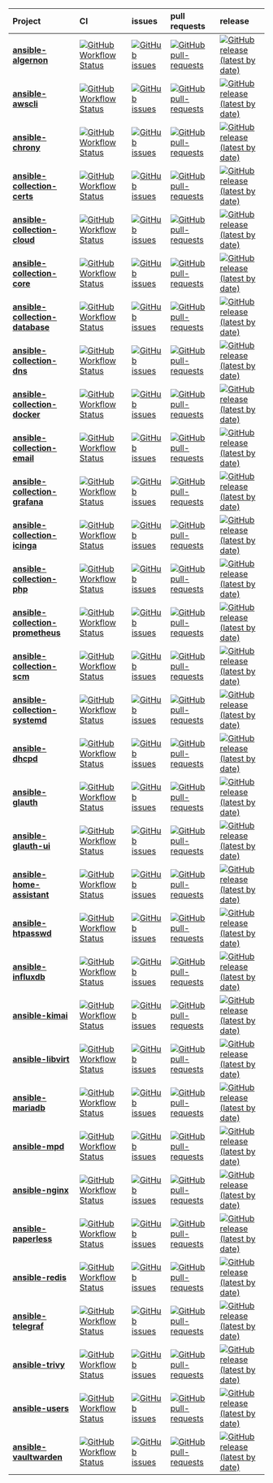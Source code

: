 

| Project | CI    | issues | pull requests | release |
| :----   | :---- | :----  | :-----        | :----   |
| [**ansible-algernon**](https://github.com/bodsch/ansible-algernon) | [![GitHub Workflow Status](https://img.shields.io/github/actions/workflow/status/bodsch/ansible-algernon/main.yml?branch=main)][algernonc] | [![GitHub issues](https://img.shields.io/github/issues/bodsch/ansible-algernon)][algernoni] | [![GitHub pull-requests](https://img.shields.io/github/issues-pr/bodsch/ansible-algernon)][algernonp] | [![GitHub release (latest by date)](https://img.shields.io/github/v/release/bodsch/ansible-algernon)][algernonr] |
| [**ansible-awscli**](https://github.com/bodsch/ansible-awscli) | [![GitHub Workflow Status](https://img.shields.io/github/actions/workflow/status/bodsch/ansible-awscli/main.yml?branch=main)][awsclic] | [![GitHub issues](https://img.shields.io/github/issues/bodsch/ansible-awscli)][awsclii] | [![GitHub pull-requests](https://img.shields.io/github/issues-pr/bodsch/ansible-awscli)][awsclip] | [![GitHub release (latest by date)](https://img.shields.io/github/v/release/bodsch/ansible-awscli)][awsclir] |
| [**ansible-chrony**](https://github.com/bodsch/ansible-chrony) | [![GitHub Workflow Status](https://img.shields.io/github/actions/workflow/status/bodsch/ansible-chrony/main.yml?branch=main)][chronyc] | [![GitHub issues](https://img.shields.io/github/issues/bodsch/ansible-chrony)][chronyi] | [![GitHub pull-requests](https://img.shields.io/github/issues-pr/bodsch/ansible-chrony)][chronyp] | [![GitHub release (latest by date)](https://img.shields.io/github/v/release/bodsch/ansible-chrony)][chronyr] |
| [**ansible-collection-certs**](https://github.com/bodsch/ansible-collection-certs) | [![GitHub Workflow Status](https://img.shields.io/github/actions/workflow/status/bodsch/ansible-collection-certs/main.yml?branch=main)][collection_certsc] | [![GitHub issues](https://img.shields.io/github/issues/bodsch/ansible-collection-certs)][collection_certsi] | [![GitHub pull-requests](https://img.shields.io/github/issues-pr/bodsch/ansible-collection-certs)][collection_certsp] | [![GitHub release (latest by date)](https://img.shields.io/github/v/release/bodsch/ansible-collection-certs)][collection_certsr] |
| [**ansible-collection-cloud**](https://github.com/bodsch/ansible-collection-cloud) | [![GitHub Workflow Status](https://img.shields.io/github/actions/workflow/status/bodsch/ansible-collection-cloud/main.yml?branch=main)][collection_cloudc] | [![GitHub issues](https://img.shields.io/github/issues/bodsch/ansible-collection-cloud)][collection_cloudi] | [![GitHub pull-requests](https://img.shields.io/github/issues-pr/bodsch/ansible-collection-cloud)][collection_cloudp] | [![GitHub release (latest by date)](https://img.shields.io/github/v/release/bodsch/ansible-collection-cloud)][collection_cloudr] |
| [**ansible-collection-core**](https://github.com/bodsch/ansible-collection-core) | [![GitHub Workflow Status](https://img.shields.io/github/actions/workflow/status/bodsch/ansible-collection-core/main.yml?branch=main)][collection_corec] | [![GitHub issues](https://img.shields.io/github/issues/bodsch/ansible-collection-core)][collection_corei] | [![GitHub pull-requests](https://img.shields.io/github/issues-pr/bodsch/ansible-collection-core)][collection_corep] | [![GitHub release (latest by date)](https://img.shields.io/github/v/release/bodsch/ansible-collection-core)][collection_corer] |
| [**ansible-collection-database**](https://github.com/bodsch/ansible-collection-database) | [![GitHub Workflow Status](https://img.shields.io/github/actions/workflow/status/bodsch/ansible-collection-database/main.yml?branch=main)][collection_databasec] | [![GitHub issues](https://img.shields.io/github/issues/bodsch/ansible-collection-database)][collection_databasei] | [![GitHub pull-requests](https://img.shields.io/github/issues-pr/bodsch/ansible-collection-database)][collection_databasep] | [![GitHub release (latest by date)](https://img.shields.io/github/v/release/bodsch/ansible-collection-database)][collection_databaser] |
| [**ansible-collection-dns**](https://github.com/bodsch/ansible-collection-dns) | [![GitHub Workflow Status](https://img.shields.io/github/actions/workflow/status/bodsch/ansible-collection-dns/main.yml?branch=main)][collection_dnsc] | [![GitHub issues](https://img.shields.io/github/issues/bodsch/ansible-collection-dns)][collection_dnsi] | [![GitHub pull-requests](https://img.shields.io/github/issues-pr/bodsch/ansible-collection-dns)][collection_dnsp] | [![GitHub release (latest by date)](https://img.shields.io/github/v/release/bodsch/ansible-collection-dns)][collection_dnsr] |
| [**ansible-collection-docker**](https://github.com/bodsch/ansible-collection-docker) | [![GitHub Workflow Status](https://img.shields.io/github/actions/workflow/status/bodsch/ansible-collection-docker/main.yml?branch=main)][collection_dockerc] | [![GitHub issues](https://img.shields.io/github/issues/bodsch/ansible-collection-docker)][collection_dockeri] | [![GitHub pull-requests](https://img.shields.io/github/issues-pr/bodsch/ansible-collection-docker)][collection_dockerp] | [![GitHub release (latest by date)](https://img.shields.io/github/v/release/bodsch/ansible-collection-docker)][collection_dockerr] |
| [**ansible-collection-email**](https://github.com/bodsch/ansible-collection-email) | [![GitHub Workflow Status](https://img.shields.io/github/actions/workflow/status/bodsch/ansible-collection-email/main.yml?branch=main)][collection_emailc] | [![GitHub issues](https://img.shields.io/github/issues/bodsch/ansible-collection-email)][collection_emaili] | [![GitHub pull-requests](https://img.shields.io/github/issues-pr/bodsch/ansible-collection-email)][collection_emailp] | [![GitHub release (latest by date)](https://img.shields.io/github/v/release/bodsch/ansible-collection-email)][collection_emailr] |
| [**ansible-collection-grafana**](https://github.com/bodsch/ansible-collection-grafana) | [![GitHub Workflow Status](https://img.shields.io/github/actions/workflow/status/bodsch/ansible-collection-grafana/main.yml?branch=main)][collection_grafanac] | [![GitHub issues](https://img.shields.io/github/issues/bodsch/ansible-collection-grafana)][collection_grafanai] | [![GitHub pull-requests](https://img.shields.io/github/issues-pr/bodsch/ansible-collection-grafana)][collection_grafanap] | [![GitHub release (latest by date)](https://img.shields.io/github/v/release/bodsch/ansible-collection-grafana)][collection_grafanar] |
| [**ansible-collection-icinga**](https://github.com/bodsch/ansible-collection-icinga) | [![GitHub Workflow Status](https://img.shields.io/github/actions/workflow/status/bodsch/ansible-collection-icinga/main.yml?branch=main)][collection_icingac] | [![GitHub issues](https://img.shields.io/github/issues/bodsch/ansible-collection-icinga)][collection_icingai] | [![GitHub pull-requests](https://img.shields.io/github/issues-pr/bodsch/ansible-collection-icinga)][collection_icingap] | [![GitHub release (latest by date)](https://img.shields.io/github/v/release/bodsch/ansible-collection-icinga)][collection_icingar] |
| [**ansible-collection-php**](https://github.com/bodsch/ansible-collection-php) | [![GitHub Workflow Status](https://img.shields.io/github/actions/workflow/status/bodsch/ansible-collection-php/main.yml?branch=main)][collection_phpc] | [![GitHub issues](https://img.shields.io/github/issues/bodsch/ansible-collection-php)][collection_phpi] | [![GitHub pull-requests](https://img.shields.io/github/issues-pr/bodsch/ansible-collection-php)][collection_phpp] | [![GitHub release (latest by date)](https://img.shields.io/github/v/release/bodsch/ansible-collection-php)][collection_phpr] |
| [**ansible-collection-prometheus**](https://github.com/bodsch/ansible-collection-prometheus) | [![GitHub Workflow Status](https://img.shields.io/github/actions/workflow/status/bodsch/ansible-collection-prometheus/main.yml?branch=main)][collection_prometheusc] | [![GitHub issues](https://img.shields.io/github/issues/bodsch/ansible-collection-prometheus)][collection_prometheusi] | [![GitHub pull-requests](https://img.shields.io/github/issues-pr/bodsch/ansible-collection-prometheus)][collection_prometheusp] | [![GitHub release (latest by date)](https://img.shields.io/github/v/release/bodsch/ansible-collection-prometheus)][collection_prometheusr] |
| [**ansible-collection-scm**](https://github.com/bodsch/ansible-collection-scm) | [![GitHub Workflow Status](https://img.shields.io/github/actions/workflow/status/bodsch/ansible-collection-scm/main.yml?branch=main)][collection_scmc] | [![GitHub issues](https://img.shields.io/github/issues/bodsch/ansible-collection-scm)][collection_scmi] | [![GitHub pull-requests](https://img.shields.io/github/issues-pr/bodsch/ansible-collection-scm)][collection_scmp] | [![GitHub release (latest by date)](https://img.shields.io/github/v/release/bodsch/ansible-collection-scm)][collection_scmr] |
| [**ansible-collection-systemd**](https://github.com/bodsch/ansible-collection-systemd) | [![GitHub Workflow Status](https://img.shields.io/github/actions/workflow/status/bodsch/ansible-collection-systemd/main.yml?branch=main)][collection_systemdc] | [![GitHub issues](https://img.shields.io/github/issues/bodsch/ansible-collection-systemd)][collection_systemdi] | [![GitHub pull-requests](https://img.shields.io/github/issues-pr/bodsch/ansible-collection-systemd)][collection_systemdp] | [![GitHub release (latest by date)](https://img.shields.io/github/v/release/bodsch/ansible-collection-systemd)][collection_systemdr] |
| [**ansible-dhcpd**](https://github.com/bodsch/ansible-dhcpd) | [![GitHub Workflow Status](https://img.shields.io/github/actions/workflow/status/bodsch/ansible-dhcpd/main.yml?branch=main)][dhcpdc] | [![GitHub issues](https://img.shields.io/github/issues/bodsch/ansible-dhcpd)][dhcpdi] | [![GitHub pull-requests](https://img.shields.io/github/issues-pr/bodsch/ansible-dhcpd)][dhcpdp] | [![GitHub release (latest by date)](https://img.shields.io/github/v/release/bodsch/ansible-dhcpd)][dhcpdr] |
| [**ansible-glauth**](https://github.com/bodsch/ansible-glauth) | [![GitHub Workflow Status](https://img.shields.io/github/actions/workflow/status/bodsch/ansible-glauth/main.yml?branch=main)][glauthc] | [![GitHub issues](https://img.shields.io/github/issues/bodsch/ansible-glauth)][glauthi] | [![GitHub pull-requests](https://img.shields.io/github/issues-pr/bodsch/ansible-glauth)][glauthp] | [![GitHub release (latest by date)](https://img.shields.io/github/v/release/bodsch/ansible-glauth)][glauthr] |
| [**ansible-glauth-ui**](https://github.com/bodsch/ansible-glauth-ui) | [![GitHub Workflow Status](https://img.shields.io/github/actions/workflow/status/bodsch/ansible-glauth-ui/main.yml?branch=main)][glauth_uic] | [![GitHub issues](https://img.shields.io/github/issues/bodsch/ansible-glauth-ui)][glauth_uii] | [![GitHub pull-requests](https://img.shields.io/github/issues-pr/bodsch/ansible-glauth-ui)][glauth_uip] | [![GitHub release (latest by date)](https://img.shields.io/github/v/release/bodsch/ansible-glauth-ui)][glauth_uir] |
| [**ansible-home-assistant**](https://github.com/bodsch/ansible-home-assistant) | [![GitHub Workflow Status](https://img.shields.io/github/actions/workflow/status/bodsch/ansible-home-assistant/main.yml?branch=main)][home_assistantc] | [![GitHub issues](https://img.shields.io/github/issues/bodsch/ansible-home-assistant)][home_assistanti] | [![GitHub pull-requests](https://img.shields.io/github/issues-pr/bodsch/ansible-home-assistant)][home_assistantp] | [![GitHub release (latest by date)](https://img.shields.io/github/v/release/bodsch/ansible-home-assistant)][home_assistantr] |
| [**ansible-htpasswd**](https://github.com/bodsch/ansible-htpasswd) | [![GitHub Workflow Status](https://img.shields.io/github/actions/workflow/status/bodsch/ansible-htpasswd/main.yml?branch=main)][htpasswdc] | [![GitHub issues](https://img.shields.io/github/issues/bodsch/ansible-htpasswd)][htpasswdi] | [![GitHub pull-requests](https://img.shields.io/github/issues-pr/bodsch/ansible-htpasswd)][htpasswdp] | [![GitHub release (latest by date)](https://img.shields.io/github/v/release/bodsch/ansible-htpasswd)][htpasswdr] |
| [**ansible-influxdb**](https://github.com/bodsch/ansible-influxdb) | [![GitHub Workflow Status](https://img.shields.io/github/actions/workflow/status/bodsch/ansible-influxdb/main.yml?branch=main)][influxdbc] | [![GitHub issues](https://img.shields.io/github/issues/bodsch/ansible-influxdb)][influxdbi] | [![GitHub pull-requests](https://img.shields.io/github/issues-pr/bodsch/ansible-influxdb)][influxdbp] | [![GitHub release (latest by date)](https://img.shields.io/github/v/release/bodsch/ansible-influxdb)][influxdbr] |
| [**ansible-kimai**](https://github.com/bodsch/ansible-kimai) | [![GitHub Workflow Status](https://img.shields.io/github/actions/workflow/status/bodsch/ansible-kimai/main.yml?branch=main)][kimaic] | [![GitHub issues](https://img.shields.io/github/issues/bodsch/ansible-kimai)][kimaii] | [![GitHub pull-requests](https://img.shields.io/github/issues-pr/bodsch/ansible-kimai)][kimaip] | [![GitHub release (latest by date)](https://img.shields.io/github/v/release/bodsch/ansible-kimai)][kimair] |
| [**ansible-libvirt**](https://github.com/bodsch/ansible-libvirt) | [![GitHub Workflow Status](https://img.shields.io/github/actions/workflow/status/bodsch/ansible-libvirt/main.yml?branch=main)][libvirtc] | [![GitHub issues](https://img.shields.io/github/issues/bodsch/ansible-libvirt)][libvirti] | [![GitHub pull-requests](https://img.shields.io/github/issues-pr/bodsch/ansible-libvirt)][libvirtp] | [![GitHub release (latest by date)](https://img.shields.io/github/v/release/bodsch/ansible-libvirt)][libvirtr] |
| [**ansible-mariadb**](https://github.com/bodsch/ansible-mariadb) | [![GitHub Workflow Status](https://img.shields.io/github/actions/workflow/status/bodsch/ansible-mariadb/main.yml?branch=main)][mariadbc] | [![GitHub issues](https://img.shields.io/github/issues/bodsch/ansible-mariadb)][mariadbi] | [![GitHub pull-requests](https://img.shields.io/github/issues-pr/bodsch/ansible-mariadb)][mariadbp] | [![GitHub release (latest by date)](https://img.shields.io/github/v/release/bodsch/ansible-mariadb)][mariadbr] |
| [**ansible-mpd**](https://github.com/bodsch/ansible-mpd) | [![GitHub Workflow Status](https://img.shields.io/github/actions/workflow/status/bodsch/ansible-mpd/main.yml?branch=main)][mpdc] | [![GitHub issues](https://img.shields.io/github/issues/bodsch/ansible-mpd)][mpdi] | [![GitHub pull-requests](https://img.shields.io/github/issues-pr/bodsch/ansible-mpd)][mpdp] | [![GitHub release (latest by date)](https://img.shields.io/github/v/release/bodsch/ansible-mpd)][mpdr] |
| [**ansible-nginx**](https://github.com/bodsch/ansible-nginx) | [![GitHub Workflow Status](https://img.shields.io/github/actions/workflow/status/bodsch/ansible-nginx/main.yml?branch=main)][nginxc] | [![GitHub issues](https://img.shields.io/github/issues/bodsch/ansible-nginx)][nginxi] | [![GitHub pull-requests](https://img.shields.io/github/issues-pr/bodsch/ansible-nginx)][nginxp] | [![GitHub release (latest by date)](https://img.shields.io/github/v/release/bodsch/ansible-nginx)][nginxr] |
| [**ansible-paperless**](https://github.com/bodsch/ansible-paperless) | [![GitHub Workflow Status](https://img.shields.io/github/actions/workflow/status/bodsch/ansible-paperless/main.yml?branch=main)][paperlessc] | [![GitHub issues](https://img.shields.io/github/issues/bodsch/ansible-paperless)][paperlessi] | [![GitHub pull-requests](https://img.shields.io/github/issues-pr/bodsch/ansible-paperless)][paperlessp] | [![GitHub release (latest by date)](https://img.shields.io/github/v/release/bodsch/ansible-paperless)][paperlessr] |
| [**ansible-redis**](https://github.com/bodsch/ansible-redis) | [![GitHub Workflow Status](https://img.shields.io/github/actions/workflow/status/bodsch/ansible-redis/main.yml?branch=main)][redisc] | [![GitHub issues](https://img.shields.io/github/issues/bodsch/ansible-redis)][redisi] | [![GitHub pull-requests](https://img.shields.io/github/issues-pr/bodsch/ansible-redis)][redisp] | [![GitHub release (latest by date)](https://img.shields.io/github/v/release/bodsch/ansible-redis)][redisr] |
| [**ansible-telegraf**](https://github.com/bodsch/ansible-telegraf) | [![GitHub Workflow Status](https://img.shields.io/github/actions/workflow/status/bodsch/ansible-telegraf/main.yml?branch=main)][telegrafc] | [![GitHub issues](https://img.shields.io/github/issues/bodsch/ansible-telegraf)][telegrafi] | [![GitHub pull-requests](https://img.shields.io/github/issues-pr/bodsch/ansible-telegraf)][telegrafp] | [![GitHub release (latest by date)](https://img.shields.io/github/v/release/bodsch/ansible-telegraf)][telegrafr] |
| [**ansible-trivy**](https://github.com/bodsch/ansible-trivy) | [![GitHub Workflow Status](https://img.shields.io/github/actions/workflow/status/bodsch/ansible-trivy/main.yml?branch=main)][trivyc] | [![GitHub issues](https://img.shields.io/github/issues/bodsch/ansible-trivy)][trivyi] | [![GitHub pull-requests](https://img.shields.io/github/issues-pr/bodsch/ansible-trivy)][trivyp] | [![GitHub release (latest by date)](https://img.shields.io/github/v/release/bodsch/ansible-trivy)][trivyr] |
| [**ansible-users**](https://github.com/bodsch/ansible-users) | [![GitHub Workflow Status](https://img.shields.io/github/actions/workflow/status/bodsch/ansible-users/main.yml?branch=main)][usersc] | [![GitHub issues](https://img.shields.io/github/issues/bodsch/ansible-users)][usersi] | [![GitHub pull-requests](https://img.shields.io/github/issues-pr/bodsch/ansible-users)][usersp] | [![GitHub release (latest by date)](https://img.shields.io/github/v/release/bodsch/ansible-users)][usersr] |
| [**ansible-vaultwarden**](https://github.com/bodsch/ansible-vaultwarden) | [![GitHub Workflow Status](https://img.shields.io/github/actions/workflow/status/bodsch/ansible-vaultwarden/main.yml?branch=main)][vaultwardenc] | [![GitHub issues](https://img.shields.io/github/issues/bodsch/ansible-vaultwarden)][vaultwardeni] | [![GitHub pull-requests](https://img.shields.io/github/issues-pr/bodsch/ansible-vaultwarden)][vaultwardenp] | [![GitHub release (latest by date)](https://img.shields.io/github/v/release/bodsch/ansible-vaultwarden)][vaultwardenr] |



[algernonc]: https://github.com/bodsch/ansible-algernon/actions
[algernoni]: https://github.com/bodsch/ansible-algernon/issues?q=is%3Aopen+is%3Aissue
[algernonp]: https://github.com/bodsch/ansible-algernon/pulls?q=is%3Aopen+is%3Apr
[algernonr]: https://github.com/bodsch/ansible-algernon/releases

[awsclic]: https://github.com/bodsch/ansible-awscli/actions
[awsclii]: https://github.com/bodsch/ansible-awscli/issues?q=is%3Aopen+is%3Aissue
[awsclip]: https://github.com/bodsch/ansible-awscli/pulls?q=is%3Aopen+is%3Apr
[awsclir]: https://github.com/bodsch/ansible-awscli/releases

[chronyc]: https://github.com/bodsch/ansible-chrony/actions
[chronyi]: https://github.com/bodsch/ansible-chrony/issues?q=is%3Aopen+is%3Aissue
[chronyp]: https://github.com/bodsch/ansible-chrony/pulls?q=is%3Aopen+is%3Apr
[chronyr]: https://github.com/bodsch/ansible-chrony/releases

[collection_certsc]: https://github.com/bodsch/ansible-collection-certs/actions
[collection_certsi]: https://github.com/bodsch/ansible-collection-certs/issues?q=is%3Aopen+is%3Aissue
[collection_certsp]: https://github.com/bodsch/ansible-collection-certs/pulls?q=is%3Aopen+is%3Apr
[collection_certsr]: https://github.com/bodsch/ansible-collection-certs/releases

[collection_cloudc]: https://github.com/bodsch/ansible-collection-cloud/actions
[collection_cloudi]: https://github.com/bodsch/ansible-collection-cloud/issues?q=is%3Aopen+is%3Aissue
[collection_cloudp]: https://github.com/bodsch/ansible-collection-cloud/pulls?q=is%3Aopen+is%3Apr
[collection_cloudr]: https://github.com/bodsch/ansible-collection-cloud/releases

[collection_corec]: https://github.com/bodsch/ansible-collection-core/actions
[collection_corei]: https://github.com/bodsch/ansible-collection-core/issues?q=is%3Aopen+is%3Aissue
[collection_corep]: https://github.com/bodsch/ansible-collection-core/pulls?q=is%3Aopen+is%3Apr
[collection_corer]: https://github.com/bodsch/ansible-collection-core/releases

[collection_databasec]: https://github.com/bodsch/ansible-collection-database/actions
[collection_databasei]: https://github.com/bodsch/ansible-collection-database/issues?q=is%3Aopen+is%3Aissue
[collection_databasep]: https://github.com/bodsch/ansible-collection-database/pulls?q=is%3Aopen+is%3Apr
[collection_databaser]: https://github.com/bodsch/ansible-collection-database/releases

[collection_dnsc]: https://github.com/bodsch/ansible-collection-dns/actions
[collection_dnsi]: https://github.com/bodsch/ansible-collection-dns/issues?q=is%3Aopen+is%3Aissue
[collection_dnsp]: https://github.com/bodsch/ansible-collection-dns/pulls?q=is%3Aopen+is%3Apr
[collection_dnsr]: https://github.com/bodsch/ansible-collection-dns/releases

[collection_dockerc]: https://github.com/bodsch/ansible-collection-docker/actions
[collection_dockeri]: https://github.com/bodsch/ansible-collection-docker/issues?q=is%3Aopen+is%3Aissue
[collection_dockerp]: https://github.com/bodsch/ansible-collection-docker/pulls?q=is%3Aopen+is%3Apr
[collection_dockerr]: https://github.com/bodsch/ansible-collection-docker/releases

[collection_emailc]: https://github.com/bodsch/ansible-collection-email/actions
[collection_emaili]: https://github.com/bodsch/ansible-collection-email/issues?q=is%3Aopen+is%3Aissue
[collection_emailp]: https://github.com/bodsch/ansible-collection-email/pulls?q=is%3Aopen+is%3Apr
[collection_emailr]: https://github.com/bodsch/ansible-collection-email/releases

[collection_grafanac]: https://github.com/bodsch/ansible-collection-grafana/actions
[collection_grafanai]: https://github.com/bodsch/ansible-collection-grafana/issues?q=is%3Aopen+is%3Aissue
[collection_grafanap]: https://github.com/bodsch/ansible-collection-grafana/pulls?q=is%3Aopen+is%3Apr
[collection_grafanar]: https://github.com/bodsch/ansible-collection-grafana/releases

[collection_icingac]: https://github.com/bodsch/ansible-collection-icinga/actions
[collection_icingai]: https://github.com/bodsch/ansible-collection-icinga/issues?q=is%3Aopen+is%3Aissue
[collection_icingap]: https://github.com/bodsch/ansible-collection-icinga/pulls?q=is%3Aopen+is%3Apr
[collection_icingar]: https://github.com/bodsch/ansible-collection-icinga/releases

[collection_phpc]: https://github.com/bodsch/ansible-collection-php/actions
[collection_phpi]: https://github.com/bodsch/ansible-collection-php/issues?q=is%3Aopen+is%3Aissue
[collection_phpp]: https://github.com/bodsch/ansible-collection-php/pulls?q=is%3Aopen+is%3Apr
[collection_phpr]: https://github.com/bodsch/ansible-collection-php/releases

[collection_prometheusc]: https://github.com/bodsch/ansible-collection-prometheus/actions
[collection_prometheusi]: https://github.com/bodsch/ansible-collection-prometheus/issues?q=is%3Aopen+is%3Aissue
[collection_prometheusp]: https://github.com/bodsch/ansible-collection-prometheus/pulls?q=is%3Aopen+is%3Apr
[collection_prometheusr]: https://github.com/bodsch/ansible-collection-prometheus/releases

[collection_scmc]: https://github.com/bodsch/ansible-collection-scm/actions
[collection_scmi]: https://github.com/bodsch/ansible-collection-scm/issues?q=is%3Aopen+is%3Aissue
[collection_scmp]: https://github.com/bodsch/ansible-collection-scm/pulls?q=is%3Aopen+is%3Apr
[collection_scmr]: https://github.com/bodsch/ansible-collection-scm/releases

[collection_systemdc]: https://github.com/bodsch/ansible-collection-systemd/actions
[collection_systemdi]: https://github.com/bodsch/ansible-collection-systemd/issues?q=is%3Aopen+is%3Aissue
[collection_systemdp]: https://github.com/bodsch/ansible-collection-systemd/pulls?q=is%3Aopen+is%3Apr
[collection_systemdr]: https://github.com/bodsch/ansible-collection-systemd/releases

[dhcpdc]: https://github.com/bodsch/ansible-dhcpd/actions
[dhcpdi]: https://github.com/bodsch/ansible-dhcpd/issues?q=is%3Aopen+is%3Aissue
[dhcpdp]: https://github.com/bodsch/ansible-dhcpd/pulls?q=is%3Aopen+is%3Apr
[dhcpdr]: https://github.com/bodsch/ansible-dhcpd/releases

[glauthc]: https://github.com/bodsch/ansible-glauth/actions
[glauthi]: https://github.com/bodsch/ansible-glauth/issues?q=is%3Aopen+is%3Aissue
[glauthp]: https://github.com/bodsch/ansible-glauth/pulls?q=is%3Aopen+is%3Apr
[glauthr]: https://github.com/bodsch/ansible-glauth/releases

[glauth_uic]: https://github.com/bodsch/ansible-glauth-ui/actions
[glauth_uii]: https://github.com/bodsch/ansible-glauth-ui/issues?q=is%3Aopen+is%3Aissue
[glauth_uip]: https://github.com/bodsch/ansible-glauth-ui/pulls?q=is%3Aopen+is%3Apr
[glauth_uir]: https://github.com/bodsch/ansible-glauth-ui/releases

[home_assistantc]: https://github.com/bodsch/ansible-home-assistant/actions
[home_assistanti]: https://github.com/bodsch/ansible-home-assistant/issues?q=is%3Aopen+is%3Aissue
[home_assistantp]: https://github.com/bodsch/ansible-home-assistant/pulls?q=is%3Aopen+is%3Apr
[home_assistantr]: https://github.com/bodsch/ansible-home-assistant/releases

[htpasswdc]: https://github.com/bodsch/ansible-htpasswd/actions
[htpasswdi]: https://github.com/bodsch/ansible-htpasswd/issues?q=is%3Aopen+is%3Aissue
[htpasswdp]: https://github.com/bodsch/ansible-htpasswd/pulls?q=is%3Aopen+is%3Apr
[htpasswdr]: https://github.com/bodsch/ansible-htpasswd/releases

[influxdbc]: https://github.com/bodsch/ansible-influxdb/actions
[influxdbi]: https://github.com/bodsch/ansible-influxdb/issues?q=is%3Aopen+is%3Aissue
[influxdbp]: https://github.com/bodsch/ansible-influxdb/pulls?q=is%3Aopen+is%3Apr
[influxdbr]: https://github.com/bodsch/ansible-influxdb/releases

[kimaic]: https://github.com/bodsch/ansible-kimai/actions
[kimaii]: https://github.com/bodsch/ansible-kimai/issues?q=is%3Aopen+is%3Aissue
[kimaip]: https://github.com/bodsch/ansible-kimai/pulls?q=is%3Aopen+is%3Apr
[kimair]: https://github.com/bodsch/ansible-kimai/releases

[libvirtc]: https://github.com/bodsch/ansible-libvirt/actions
[libvirti]: https://github.com/bodsch/ansible-libvirt/issues?q=is%3Aopen+is%3Aissue
[libvirtp]: https://github.com/bodsch/ansible-libvirt/pulls?q=is%3Aopen+is%3Apr
[libvirtr]: https://github.com/bodsch/ansible-libvirt/releases

[mariadbc]: https://github.com/bodsch/ansible-mariadb/actions
[mariadbi]: https://github.com/bodsch/ansible-mariadb/issues?q=is%3Aopen+is%3Aissue
[mariadbp]: https://github.com/bodsch/ansible-mariadb/pulls?q=is%3Aopen+is%3Apr
[mariadbr]: https://github.com/bodsch/ansible-mariadb/releases

[mpdc]: https://github.com/bodsch/ansible-mpd/actions
[mpdi]: https://github.com/bodsch/ansible-mpd/issues?q=is%3Aopen+is%3Aissue
[mpdp]: https://github.com/bodsch/ansible-mpd/pulls?q=is%3Aopen+is%3Apr
[mpdr]: https://github.com/bodsch/ansible-mpd/releases

[nginxc]: https://github.com/bodsch/ansible-nginx/actions
[nginxi]: https://github.com/bodsch/ansible-nginx/issues?q=is%3Aopen+is%3Aissue
[nginxp]: https://github.com/bodsch/ansible-nginx/pulls?q=is%3Aopen+is%3Apr
[nginxr]: https://github.com/bodsch/ansible-nginx/releases

[paperlessc]: https://github.com/bodsch/ansible-paperless/actions
[paperlessi]: https://github.com/bodsch/ansible-paperless/issues?q=is%3Aopen+is%3Aissue
[paperlessp]: https://github.com/bodsch/ansible-paperless/pulls?q=is%3Aopen+is%3Apr
[paperlessr]: https://github.com/bodsch/ansible-paperless/releases

[redisc]: https://github.com/bodsch/ansible-redis/actions
[redisi]: https://github.com/bodsch/ansible-redis/issues?q=is%3Aopen+is%3Aissue
[redisp]: https://github.com/bodsch/ansible-redis/pulls?q=is%3Aopen+is%3Apr
[redisr]: https://github.com/bodsch/ansible-redis/releases

[telegrafc]: https://github.com/bodsch/ansible-telegraf/actions
[telegrafi]: https://github.com/bodsch/ansible-telegraf/issues?q=is%3Aopen+is%3Aissue
[telegrafp]: https://github.com/bodsch/ansible-telegraf/pulls?q=is%3Aopen+is%3Apr
[telegrafr]: https://github.com/bodsch/ansible-telegraf/releases

[trivyc]: https://github.com/bodsch/ansible-trivy/actions
[trivyi]: https://github.com/bodsch/ansible-trivy/issues?q=is%3Aopen+is%3Aissue
[trivyp]: https://github.com/bodsch/ansible-trivy/pulls?q=is%3Aopen+is%3Apr
[trivyr]: https://github.com/bodsch/ansible-trivy/releases

[usersc]: https://github.com/bodsch/ansible-users/actions
[usersi]: https://github.com/bodsch/ansible-users/issues?q=is%3Aopen+is%3Aissue
[usersp]: https://github.com/bodsch/ansible-users/pulls?q=is%3Aopen+is%3Apr
[usersr]: https://github.com/bodsch/ansible-users/releases

[vaultwardenc]: https://github.com/bodsch/ansible-vaultwarden/actions
[vaultwardeni]: https://github.com/bodsch/ansible-vaultwarden/issues?q=is%3Aopen+is%3Aissue
[vaultwardenp]: https://github.com/bodsch/ansible-vaultwarden/pulls?q=is%3Aopen+is%3Apr
[vaultwardenr]: https://github.com/bodsch/ansible-vaultwarden/releases

